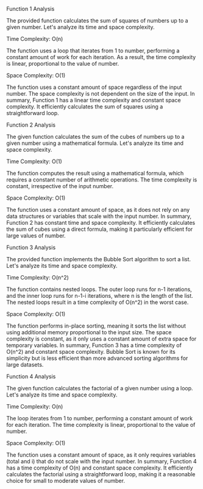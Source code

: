 Function 1 Analysis

The provided function calculates the sum of squares of numbers up to a given number. Let's analyze its time and space complexity.

Time Complexity: O(n)

The function uses a loop that iterates from 1 to number, performing a constant amount of work for each iteration. As a result, the time complexity is linear, proportional to the value of number.

Space Complexity: O(1)

The function uses a constant amount of space regardless of the input number. The space complexity is not dependent on the size of the input.
In summary, Function 1 has a linear time complexity and constant space complexity. It efficiently calculates the sum of squares using a straightforward loop.

Function 2 Analysis

The given function calculates the sum of the cubes of numbers up to a given number using a mathematical formula. Let's analyze its time and space complexity.

Time Complexity: O(1)

The function computes the result using a mathematical formula, which requires a constant number of arithmetic operations. The time complexity is constant, irrespective of the input number.

Space Complexity: O(1)

The function uses a constant amount of space, as it does not rely on any data structures or variables that scale with the input number.
In summary, Function 2 has constant time and space complexity. It efficiently calculates the sum of cubes using a direct formula, making it particularly efficient for large values of number.

Function 3 Analysis

The provided function implements the Bubble Sort algorithm to sort a list. Let's analyze its time and space complexity.

Time Complexity: O(n^2)

The function contains nested loops. The outer loop runs for n-1 iterations, and the inner loop runs for n-1-i iterations, where n is the length of the list. The nested loops result in a time complexity of O(n^2) in the worst case.

Space Complexity: O(1)

The function performs in-place sorting, meaning it sorts the list without using additional memory proportional to the input size. The space complexity is constant, as it only uses a constant amount of extra space for temporary variables.
In summary, Function 3 has a time complexity of O(n^2) and constant space complexity. Bubble Sort is known for its simplicity but is less efficient than more advanced sorting algorithms for large datasets.


Function 4 Analysis

The given function calculates the factorial of a given number using a loop. Let's analyze its time and space complexity.

Time Complexity: O(n)

The loop iterates from 1 to number, performing a constant amount of work for each iteration. The time complexity is linear, proportional to the value of number.

Space Complexity: O(1)

The function uses a constant amount of space, as it only requires variables (total and i) that do not scale with the input number.
In summary, Function 4 has a time complexity of O(n) and constant space complexity. It efficiently calculates the factorial using a straightforward loop, making it a reasonable choice for small to moderate values of number.